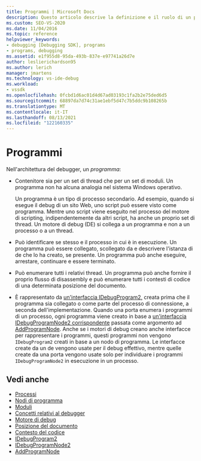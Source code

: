 ```yaml
---
title: Programmi | Microsoft Docs
description: Questo articolo descrive la definizione e il ruolo di un programma nell'architettura del debugger in Visual Studio.
ms.custom: SEO-VS-2020
ms.date: 11/04/2016
ms.topic: reference
helpviewer_keywords:
- debugging [Debugging SDK], programs
- programs, debugging
ms.assetid: e1f955d8-95da-493b-837e-e97741a26d7e
author: leslierichardson95
ms.author: lerich
manager: jmartens
ms.technology: vs-ide-debug
ms.workload:
- vssdk
ms.openlocfilehash: 0fcbd1d6ac01d4d67ad03193c1fa2b2e75ded6d5
ms.sourcegitcommit: 68897da7d74c31ae1ebf5d47c7b5ddc9b108265b
ms.translationtype: MT
ms.contentlocale: it-IT
ms.lasthandoff: 08/13/2021
ms.locfileid: "122160335"
---
```

# <a name="programs"></a>Programmi
Nell'architettura del debugger, un *programma*:

- Contenitore sia per un set di thread che per un set di moduli. Un programma non ha alcuna analogia nel sistema Windows operativo.

     Un programma è un tipo di processo secondario. Ad esempio, quando si esegue il debug di un sito Web, uno script può essere visto come programma. Mentre uno script viene eseguito nel processo del motore di scripting, indipendentemente da altri script, ha anche un proprio set di thread. Un motore di debug (DE) si collega a un programma e non a un processo o a un thread.

- Può identificare se stesso e il processo in cui è in esecuzione. Un programma può essere collegato, scollegato da e descrivere l'istanza di de che lo ha creato, se presente. Un programma può anche eseguire, arrestare, continuare e essere terminato.

- Può enumerare tutti i relativi thread. Un programma può anche fornire il proprio flusso di disassembly e può enumerare tutti i contesti di codice di una determinata posizione del documento.

- È rappresentato da [un'interfaccia IDebugProgram2,](../../extensibility/debugger/reference/idebugprogram2.md) creata prima che il programma sia collegato o come parte del processo di connessione, a seconda dell'implementazione. Quando una porta enumera i programmi di un processo, ogni programma viene creato in base a [un'interfaccia IDebugProgramNode2 corrispondente](../../extensibility/debugger/reference/idebugprogramnode2.md) passata come argomento ad [AddProgramNode](../../extensibility/debugger/reference/idebugportnotify2-addprogramnode.md). Anche se i motori di debug creano anche interfacce per rappresentare i programmi, questi programmi non vengono `IDebugProgram2` creati in base a un nodo di programma. Le interfacce create da un de vengono usate per il debug effettivo, mentre quelle create da una porta vengono usate solo per individuare i programmi `IDebugProgramNode2` in esecuzione in un processo.

## <a name="see-also"></a>Vedi anche
- [Processi](../../extensibility/debugger/processes.md)
- [Nodi di programma](../../extensibility/debugger/program-nodes.md)
- [Moduli](../../extensibility/debugger/modules.md)
- [Concetti relativi al debugger](../../extensibility/debugger/debugger-concepts.md)
- [Motore di debug](../../extensibility/debugger/debug-engine.md)
- [Posizione del documento](../../extensibility/debugger/document-position.md)
- [Contesto del codice](../../extensibility/debugger/code-context.md)
- [IDebugProgram2](../../extensibility/debugger/reference/idebugprogram2.md)
- [IDebugProgramNode2](../../extensibility/debugger/reference/idebugprogramnode2.md)
- [AddProgramNode](../../extensibility/debugger/reference/idebugportnotify2-addprogramnode.md)
